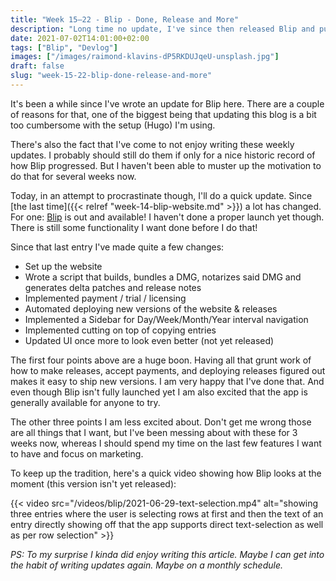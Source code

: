 ```yaml
---
title: "Week 15–22 - Blip - Done, Release and More"
description: "Long time no update, I've since then released Blip and pushed an update or two"
date: 2021-07-02T14:01:00+02:00
tags: ["Blip", "Devlog"]
images: ["/images/raimond-klavins-dP5RKDUJqeU-unsplash.jpg"]
draft: false
slug: "week-15-22-blip-done-release-and-more"
---
```


It's been a while since I've wrote an update for Blip here. There are a couple of reasons for that, one of the biggest being that updating this blog is a bit too cumbersome with the setup (Hugo) I'm using.<!--more-->

There's also the fact that I've come to not enjoy writing these weekly updates. I probably should still do them if only for a nice historic record of how Blip progressed. But I haven't been able to muster up the motivation to do that for several weeks now.

Today, in an attempt to procrastinate though, I'll do a quick update. Since [the last time]({{< relref "week-14-blip-website.md" >}}) a lot has changed. For one: [Blip](https://blipnotes.app) is out and available! I haven't done a proper launch yet though. There is still some functionality I want done before I do that!

Since that last entry I've made quite a few changes:

- Set up the website
- Wrote a script that builds, bundles a DMG, notarizes said DMG and generates delta patches and release notes
- Implemented payment / trial / licensing
- Automated deploying new versions of the website & releases
- Implemented a Sidebar for Day/Week/Month/Year interval navigation
- Implemented cutting on top of copying entries
- Updated UI once more to look even better (not yet released)

The first four points above are a huge boon. Having all that grunt work of how to make releases, accept payments, and deploying releases figured out makes it easy to ship new versions. I am very happy that I've done that. And even though Blip isn't fully launched yet I am also excited that the app is generally available for anyone to try.

The other three points I am less excited about. Don't get me wrong those are all things that I want, but I've been messing about with these for 3 weeks now, whereas I should spend my time on the last few features I want to have and focus on marketing.

To keep up the tradition, here's a quick video showing how Blip looks at the moment (this version isn't yet released):

{{< video src="/videos/blip/2021-06-29-text-selection.mp4" alt="showing three entries where the user is selecting rows at first and then the text of an entry directly showing off that the app supports direct text-selection as well as per row selection" >}}

*PS: To my surprise I kinda did enjoy writing this article. Maybe I can get into the habit of writing updates again. Maybe on a monthly schedule.*
